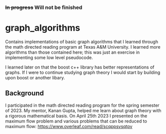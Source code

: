 ### <del>In progress</del> Will not be finished

# graph_algorithms
Contains implementations of basic graph algorithms that I learned through the math directed reading program at Texas A&amp;M University.
I learned more algorithms than those contained here; this was just an exercise in implementing some low level pseudocode.

I learned later on that the boost c++ library has better representations of graphs. If I were to continue studying graph theory I would start by building upon boost or another libary.

## Background
I participated in the math directed reading program for the spring semester of 2023. My mentor, Kanan Gupta, helped me learn about graph theory with a rigorous mathematical basis.
On April 25th 2023 I presented on the maximum flow problem and various problems that can be reduced to maximum flow: https://www.overleaf.com/read/scqppsvsqtpv

